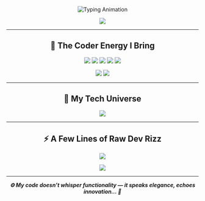 <!-- Animated Neon Header -->
<p align="center">
  <img src="https://readme-typing-svg.herokuapp.com?font=Orbitron&size=40&color=39FF14&center=true&vCenter=true&width=1000&lines=✨+Mayur+Shetty+✨;MERN+Stack+Prodigy+⚡;AI+Whisperer+%7C+UI/UX+Visionary+%7C+Code+Artist" alt="Typing Animation" />
</p>

<!-- Futuristic Wave Divider -->
<p align="center">
  <img src="https://capsule-render.vercel.app/api?type=waving&color=0:00fff7,100:ff00ff&height=90&section=header" />
</p>

---

<h2 align="center">💼 The Coder Energy I Bring</h2>

<!-- Gradient Text Points -->
<p align="center">
  <img src="https://readme-typing-svg.herokuapp.com?font=Fira+Code&weight=600&size=22&pause=2000&color=FF00FF&center=true&vCenter=true&width=850&height=40&lines=🧠+MERN+Stack+Prodigy+—+I+Engineer+Experiences" />
  <img src="https://readme-typing-svg.herokuapp.com?font=Fira+Code&weight=600&size=22&pause=2000&color=00FFF7&center=true&vCenter=true&width=850&height=40&lines=🔮+Prompt+Sorcerer+%26+AI+Whisperer" />
  <img src="https://readme-typing-svg.herokuapp.com?font=Fira+Code&weight=600&size=22&pause=2000&color=39FF14&center=true&vCenter=true&width=850&height=40&lines=🎨+Design-First+Thinker+%7C+UI/UX+is+My+Language" />
  <img src="https://readme-typing-svg.herokuapp.com?font=Fira+Code&weight=600&size=22&pause=2000&color=FFAA00&center=true&vCenter=true&width=850&height=40&lines=🧩+Modular.+Clean.+Scalable.+Flows" />
  <img src="https://readme-typing-svg.herokuapp.com?font=Fira+Code&weight=600&size=22&pause=2000&color=FF0066&center=true&vCenter=true&width=850&height=40&lines=🔥+Code+With+Soul+%26+Ship+Like+a+Boss" />
</p>

<!-- Futuristic Skill Badges -->
<p align="center">
  <img src="https://img.shields.io/badge/DSA-%2300c853?style=for-the-badge&logo=leetcode&logoColor=white&labelColor=0D1117" />
  <img src="https://img.shields.io/badge/Competitive%20Programming-%23009688?style=for-the-badge&logo=codeforces&logoColor=white&labelColor=0D1117" />
</p>

---

<h2 align="center">🚀 My Tech Universe</h2>
<p align="center">
  <img src="https://skillicons.dev/icons?i=html,css,js,bootstrap,tailwind,express,nodejs,mongodb,mysql,react,java,python,git,github,figma,vscode&theme=dark&perline=8" />
</p>

---

<h2 align="center">⚡ A Few Lines of Raw Dev Rizz</h2>

<p align="center">
  <img src="https://readme-typing-svg.herokuapp.com?font=Fira+Code&weight=500&size=20&pause=2000&color=FF00FF&center=true&vCenter=true&width=900&height=60&lines=💬+Some+write+code.+I+architect+futures.;💾+Every+line+I+write+has+intent,+precision,+and+chaos+magic.;🖤+UI+is+the+body,+backend+is+the+brain,+rizz+is+the+soul.;🧬+I+don’t+adapt+to+tech,+I+evolve+with+it." />
</p>

<!-- Animated Wave Divider -->
<p align="center">
  <img src="https://capsule-render.vercel.app/api?type=waving&color=0:ff00ff,100:00fff7&height=90&section=footer" />
</p>

---

<p align="center">
  <b><i>⚙️ My code doesn’t whisper functionality — it speaks elegance, echoes innovation... 🔅</i></b>
</p>
